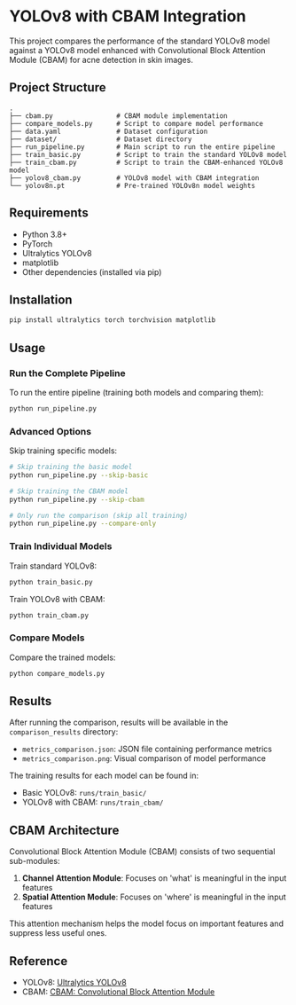 # YOLOv8 with CBAM Integration

This project compares the performance of the standard YOLOv8 model against a YOLOv8 model enhanced with Convolutional Block Attention Module (CBAM) for acne detection in skin images.

## Project Structure

```
.
├── cbam.py                # CBAM module implementation
├── compare_models.py      # Script to compare model performance
├── data.yaml              # Dataset configuration
├── dataset/               # Dataset directory
├── run_pipeline.py        # Main script to run the entire pipeline
├── train_basic.py         # Script to train the standard YOLOv8 model
├── train_cbam.py          # Script to train the CBAM-enhanced YOLOv8 model
├── yolov8_cbam.py         # YOLOv8 model with CBAM integration
└── yolov8n.pt             # Pre-trained YOLOv8n model weights
```

## Requirements

- Python 3.8+
- PyTorch
- Ultralytics YOLOv8
- matplotlib
- Other dependencies (installed via pip)

## Installation

```bash
pip install ultralytics torch torchvision matplotlib
```

## Usage

### Run the Complete Pipeline

To run the entire pipeline (training both models and comparing them):

```bash
python run_pipeline.py
```

### Advanced Options

Skip training specific models:

```bash
# Skip training the basic model
python run_pipeline.py --skip-basic

# Skip training the CBAM model
python run_pipeline.py --skip-cbam

# Only run the comparison (skip all training)
python run_pipeline.py --compare-only
```

### Train Individual Models

Train standard YOLOv8:

```bash
python train_basic.py
```

Train YOLOv8 with CBAM:

```bash
python train_cbam.py
```

### Compare Models

Compare the trained models:

```bash
python compare_models.py
```

## Results

After running the comparison, results will be available in the `comparison_results` directory:

- `metrics_comparison.json`: JSON file containing performance metrics
- `metrics_comparison.png`: Visual comparison of model performance

The training results for each model can be found in:

- Basic YOLOv8: `runs/train_basic/`
- YOLOv8 with CBAM: `runs/train_cbam/`

## CBAM Architecture

Convolutional Block Attention Module (CBAM) consists of two sequential sub-modules:

1. **Channel Attention Module**: Focuses on 'what' is meaningful in the input features
2. **Spatial Attention Module**: Focuses on 'where' is meaningful in the input features

This attention mechanism helps the model focus on important features and suppress less useful ones.

## Reference

- YOLOv8: [Ultralytics YOLOv8](https://github.com/ultralytics/ultralytics)
- CBAM: [CBAM: Convolutional Block Attention Module](https://arxiv.org/abs/1807.06521)
